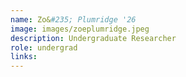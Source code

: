 ```yaml
---
name: Zo&#235; Plumridge '26
image: images/zoeplumridge.jpeg 
description: Undergraduate Researcher
role: undergrad
links:
---
```


